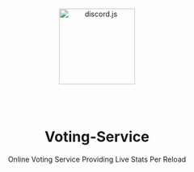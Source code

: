 <div align="center">
  <br />
  <p>
    <a href="https://www.npmjs.com/package/pokemon-random"><img src="https://i.imgur.com/Q0GGtpt.png" width="150" alt="discord.js" /></a>
  </p>

<br>
</br>

# Voting-Service
Online Voting Service Providing Live Stats Per Reload
</div>

